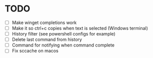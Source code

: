 # TODO
- [ ] Make winget completions work
- [ ] Make it so ctrl+c copies when text is selected (Windows terminal)
- [ ] History filter (see powershell configs for example)
- [ ] Delete last command from history
- [ ] Command for notifying when command complete
- [ ] Fix sccache on macos
